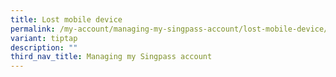 ```yaml
---
title: Lost mobile device
permalink: /my-account/managing-my-singpass-account/lost-mobile-device/
variant: tiptap
description: ""
third_nav_title: Managing my Singpass account
---
```

